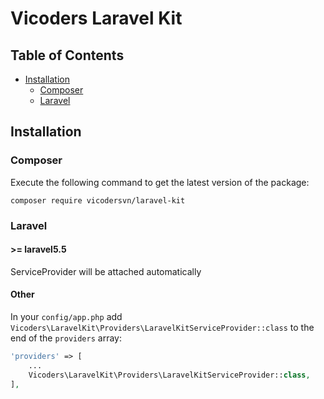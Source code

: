 # Vicoders Laravel Kit

## Table of Contents

- <a href="#installation">Installation</a>
    - <a href="#composer">Composer</a>
    - <a href="#laravel">Laravel</a>

## Installation

### Composer

Execute the following command to get the latest version of the package:

```terminal
composer require vicodersvn/laravel-kit
```

### Laravel

#### >= laravel5.5

ServiceProvider will be attached automatically

#### Other

In your `config/app.php` add `Vicoders\LaravelKit\Providers\LaravelKitServiceProvider::class` to the end of the `providers` array:

```php
'providers' => [
    ...
    Vicoders\LaravelKit\Providers\LaravelKitServiceProvider::class,
],
```